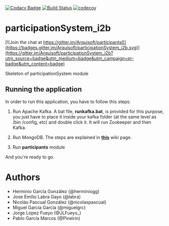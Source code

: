 [![Codacy Badge](https://api.codacy.com/project/badge/Grade/cd44c34425d1496f9d982a30e3eca614)](https://www.codacy.com/app/nokutu/participationSystem_i2b?utm_source=github.com&amp;utm_medium=referral&amp;utm_content=Arquisoft/participationSystem_i2b&amp;utm_campaign=Badge_Grade)
[![Build Status](https://travis-ci.org/Arquisoft/participationSystem_i2b.svg?branch=master)](https://travis-ci.org/Arquisoft/participationSystem_i2b)
[![codecov](https://codecov.io/gh/Arquisoft/participationSystem_i2b/branch/master/graph/badge.svg)](https://codecov.io/gh/Arquisoft/participationSystem_i2b)


# participationSystem_i2b

[![Join the chat at https://gitter.im/Arquisoft/participants0](https://badges.gitter.im/Arquisoft/participationSystem_i2b.svg)](https://gitter.im/Arquisoft/participationSystem_i2b?utm_source=badge&utm_medium=badge&utm_campaign=pr-badge&utm_content=badge)

Skeleton of participationSystem module

## Running the application
In order to run this application, you have to follow this steps:

1. Run Apache Kafka. A bat file, **runkafka.bat**, is provided for this purpose, you just have to place it inside your kafka folder (at the same level as /bin /config, etc) and double click it. It will run Zookeeper and then Kafka.

2. Run MongoDB. The steps are explained in [**this**](https://github.com/Arquisoft/citizensLoader_i2b/wiki/MongoDB-quick-start-guide#download-and-set-up) wiki page.

3. Run **participants** module

And you're ready to go.


# Authors

- Herminio García González (@herminiogg)
- Jose Emilio Labra Gayo (@labra)
- Nicolás Pascual González (@nicolaspascual)
- Miguel García García (@miguelgrc)
- Jorge López Fueyo (@JLFueyo_)
- Pablo García Marcos (@Pineirin)
